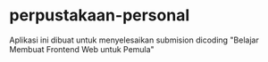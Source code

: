 # perpustakaan-personal
Aplikasi ini dibuat untuk menyelesaikan submision dicoding "Belajar Membuat Frontend Web untuk Pemula"
